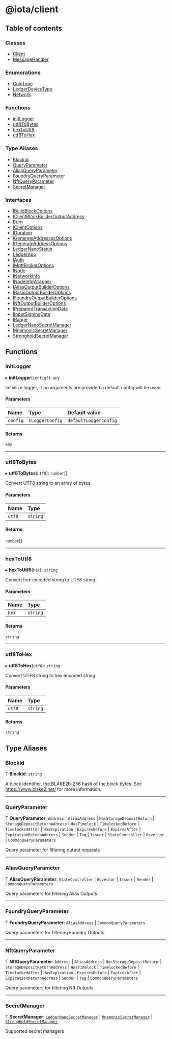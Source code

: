 # @iota/client

## Table of contents

### Classes

- [Client](classes/Client.md)
- [MessageHandler](classes/MessageHandler.md)

### Enumerations

- [CoinType](enums/CoinType.md)
- [LedgerDeviceType](enums/LedgerDeviceType.md)
- [Network](enums/Network.md)

### Functions

- [initLogger](api_ref.md#initlogger)
- [utf8ToBytes](api_ref.md#utf8tobytes)
- [hexToUtf8](api_ref.md#hextoutf8)
- [utf8ToHex](api_ref.md#utf8tohex)

### Type Aliases

- [BlockId](api_ref.md#blockid)
- [QueryParameter](api_ref.md#queryparameter)
- [AliasQueryParameter](api_ref.md#aliasqueryparameter)
- [FoundryQueryParameter](api_ref.md#foundryqueryparameter)
- [NftQueryParameter](api_ref.md#nftqueryparameter)
- [SecretManager](api_ref.md#secretmanager)

### Interfaces

- [IBuildBlockOptions](interfaces/IBuildBlockOptions.md)
- [IClientBlockBuilderOutputAddress](interfaces/IClientBlockBuilderOutputAddress.md)
- [Burn](interfaces/Burn.md)
- [IClientOptions](interfaces/IClientOptions.md)
- [IDuration](interfaces/IDuration.md)
- [IGenerateAddressesOptions](interfaces/IGenerateAddressesOptions.md)
- [IGenerateAddressOptions](interfaces/IGenerateAddressOptions.md)
- [LedgerNanoStatus](interfaces/LedgerNanoStatus.md)
- [LedgerApp](interfaces/LedgerApp.md)
- [IAuth](interfaces/IAuth.md)
- [IMqttBrokerOptions](interfaces/IMqttBrokerOptions.md)
- [INode](interfaces/INode.md)
- [INetworkInfo](interfaces/INetworkInfo.md)
- [INodeInfoWrapper](interfaces/INodeInfoWrapper.md)
- [IAliasOutputBuilderOptions](interfaces/IAliasOutputBuilderOptions.md)
- [IBasicOutputBuilderOptions](interfaces/IBasicOutputBuilderOptions.md)
- [IFoundryOutputBuilderOptions](interfaces/IFoundryOutputBuilderOptions.md)
- [INftOutputBuilderOptions](interfaces/INftOutputBuilderOptions.md)
- [IPreparedTransactionData](interfaces/IPreparedTransactionData.md)
- [IInputSigningData](interfaces/IInputSigningData.md)
- [IRange](interfaces/IRange.md)
- [LedgerNanoSecretManager](interfaces/LedgerNanoSecretManager.md)
- [MnemonicSecretManager](interfaces/MnemonicSecretManager.md)
- [StrongholdSecretManager](interfaces/StrongholdSecretManager.md)

## Functions

### initLogger

▸ **initLogger**(`config?`): `any`

Initialize logger, if no arguments are provided a default config will be used.

#### Parameters

| Name | Type | Default value |
| :------ | :------ | :------ |
| `config` | `ILoggerConfig` | `defaultLoggerConfig` |

#### Returns

`any`

___

### utf8ToBytes

▸ **utf8ToBytes**(`utf8`): `number`[]

Convert UTF8 string to an array of bytes

#### Parameters

| Name | Type |
| :------ | :------ |
| `utf8` | `string` |

#### Returns

`number`[]

___

### hexToUtf8

▸ **hexToUtf8**(`hex`): `string`

Convert hex encoded string to UTF8 string

#### Parameters

| Name | Type |
| :------ | :------ |
| `hex` | `string` |

#### Returns

`string`

___

### utf8ToHex

▸ **utf8ToHex**(`utf8`): `string`

Convert UTF8 string to hex encoded string

#### Parameters

| Name | Type |
| :------ | :------ |
| `utf8` | `string` |

#### Returns

`string`

## Type Aliases

### BlockId

Ƭ **BlockId**: `string`

A block identifier, the BLAKE2b-256 hash of the block bytes.
See <https://www.blake2.net/> for more information.

___

### QueryParameter

Ƭ **QueryParameter**: `Address` \| `AliasAddress` \| `HasStorageDepositReturn` \| `StorageDepositReturnAddress` \| `HasTimelock` \| `TimelockedBefore` \| `TimelockedAfter` \| `HasExpiration` \| `ExpiresBefore` \| `ExpiresAfter` \| `ExpirationReturnAddress` \| `Sender` \| `Tag` \| `Issuer` \| `StateController` \| `Governor` \| `CommonQueryParameters`

Query parameter for filtering output requests

___

### AliasQueryParameter

Ƭ **AliasQueryParameter**: `StateController` \| `Governor` \| `Issuer` \| `Sender` \| `CommonQueryParameters`

Query parameters for filtering Alias Outputs

___

### FoundryQueryParameter

Ƭ **FoundryQueryParameter**: `AliasAddress` \| `CommonQueryParameters`

Query parameters for filtering Foundry Outputs

___

### NftQueryParameter

Ƭ **NftQueryParameter**: `Address` \| `AliasAddress` \| `HasStorageDepositReturn` \| `StorageDepositReturnAddress` \| `HasTimelock` \| `TimelockedBefore` \| `TimelockedAfter` \| `HasExpiration` \| `ExpiresBefore` \| `ExpiresAfter` \| `ExpirationReturnAddress` \| `Sender` \| `Tag` \| `CommonQueryParameters`

Query parameters for filtering Nft Outputs

___

### SecretManager

Ƭ **SecretManager**: [`LedgerNanoSecretManager`](interfaces/LedgerNanoSecretManager.md) \| [`MnemonicSecretManager`](interfaces/MnemonicSecretManager.md) \| [`StrongholdSecretManager`](interfaces/StrongholdSecretManager.md)

Supported secret managers
